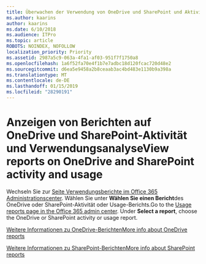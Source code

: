 ```yaml
---
title: Überwachen der Verwendung von OneDrive und SharePoint und Aktivität
ms.author: kaarins
author: kaarins
ms.date: 6/10/2018
ms.audience: ITPro
ms.topic: article
ROBOTS: NOINDEX, NOFOLLOW
localization_priority: Priority
ms.assetid: 2987a5c9-063a-4fa1-af03-951f7f1750a8
ms.openlocfilehash: 1a6f52fa70e4f1b7e7adbc18d120fcac720d48e2
ms.sourcegitcommit: d6ea5e9458a2b8ceaab3ac4bd483e1130b9a398a
ms.translationtype: MT
ms.contentlocale: de-DE
ms.lasthandoff: 01/15/2019
ms.locfileid: "28290191"
---
```

# <a name="view-reports-on-onedrive-and-sharepoint-activity-and-usage"></a><span data-ttu-id="d94da-102">Anzeigen von Berichten auf OneDrive und SharePoint-Aktivität und Verwendungsanalyse</span><span class="sxs-lookup"><span data-stu-id="d94da-102">View reports on OneDrive and SharePoint activity and usage</span></span>

<span data-ttu-id="d94da-p101">Wechseln Sie zur [Seite Verwendungsberichte im Office 365 Administrationscenter](https://admin.microsoft.com/AdminPortal/Home). Wählen Sie unter **Wählen Sie einen Bericht**des OneDrive oder SharePoint-Aktivität oder Usage-Berichts.</span><span class="sxs-lookup"><span data-stu-id="d94da-p101">Go to the [Usage reports page in the Office 365 admin center](https://admin.microsoft.com/AdminPortal/Home). Under **Select a report**, choose the OneDrive or SharePoint activity or usage report.</span></span> 
  
[<span data-ttu-id="d94da-105">Weitere Informationen zu OneDrive-Berichten</span><span class="sxs-lookup"><span data-stu-id="d94da-105">More info about OneDrive reports</span></span>](https://go.microsoft.com/fwlink/?linkid=875239)
  
[<span data-ttu-id="d94da-106">Weitere Informationen zu SharePoint-Berichten</span><span class="sxs-lookup"><span data-stu-id="d94da-106">More info about SharePoint reports</span></span>](https://go.microsoft.com/fwlink/?linkid=875240)
  

